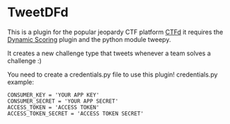 # TweetDFd

This is a plugin for the popular jeopardy CTF platform [CTFd](https://github.com/CTFd/CTFd) it requires the [Dynamic Scoring](https://github.com/CTFd/DynamicValueChallenge) plugin and the python module tweepy.

It creates a new challenge type that tweets whenever a team solves a challenge :)

You need to create a credentials.py file to use this plugin!
credentials.py example:

```
CONSUMER_KEY = 'YOUR APP KEY'
CONSUMER_SECRET = 'YOUR APP SECRET'
ACCESS_TOKEN = 'ACCESS TOKEN'
ACCESS_TOKEN_SECRET = 'ACCESS TOKEN SECRET'
```
